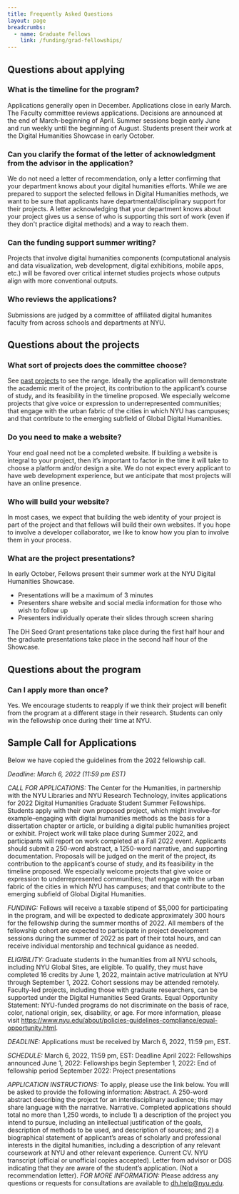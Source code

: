 ```yaml
---
title: Frequently Asked Questions
layout: page
breadcrumbs:
  - name: Graduate Fellows
    link: /funding/grad-fellowships/
---
```


## Questions about applying

### What is the timeline for the program?

Applications generally open in December.
Applications close in early March.
The Faculty committee reviews applications.
Decisions are announced at the end of March-beginning of April.
Summer sessions begin early June and run weekly until the beginning of August.
Students present their work at the Digital Humanities Showcase in early October.

### Can you clarify the format of the letter of acknowledgment from the advisor in the application?

We do not need a letter of recommendation, only a letter confirming that your department knows about your digital humanities efforts. While we are prepared to support the selected fellows in Digital Humanities methods, we want to be sure that applicants have departmental/disciplinary support for their projects. A letter acknowledging that your department knows about your project gives us a sense of who is supporting this sort of work (even if they don't practice digital methods) and a way to reach them.

### Can the funding support summer writing?

Projects that involve digital humanities components (computational analysis and data visualization, web development, digital exhibitions, mobile apps, etc.) will be favored over critical internet studies projects whose outputs align with more conventional outputs.

### Who reviews the applications?

Submissions are judged by a committee of affiliated digital humanites faculty from across schools and departments at NYU. 

## Questions about the projects

### What sort of projects does the committee choose?

See [past projects](/source/_projects/) to see the range. Ideally the application will demonstrate the academic merit of the project, its contribution to the applicant’s course of study, and its feasibility in the timeline proposed. We especially welcome projects that give voice or expression to underrepresented communities; that engage with the urban fabric of the cities in which NYU has campuses; and that contribute to the emerging subfield of Global Digital Humanities.

### Do you need to make a website?

Your end goal need not be a completed website. If building a website is integral to your project, then it’s important to factor in the time it will take to choose a platform and/or design a site. We do not expect every applicant to have web development experience, but we anticipate that most projects will have an online presence.

### Who will build your website?

In most cases, we expect that building the web identity of your project is part of the project and that fellows will build their own websites. If you hope to involve a developer collaborator, we like to know how you plan to involve them in your process.

### What are the project presentations?

In early October, Fellows present their summer work at the NYU Digital Humanities Showcase.
  - Presentations will be a maximum of 3 minutes 
  - Presenters share website and social media information for those who wish to follow up
  - Presenters individually operate their slides through screen sharing

The DH Seed Grant presentations take place during the first half hour and the graduate presentations take place in the second half hour of the Showcase.

## Questions about the program

### Can I apply more than once?

Yes. We encourage students to reapply if we think their project will benefit from the program at a different stage in their research. Students can only win the fellowship once during their time at NYU.



## Sample Call for Applications
Below we have copied the guidelines from the 2022 fellowship call. 

*Deadline: March 6, 2022 (11:59 pm EST)*

*CALL FOR APPLICATIONS:* The Center for the Humanities, in partnership with the NYU Libraries and NYU Research Technology, invites applications for 2022 Digital Humanities Graduate Student Summer Fellowships. Students apply with their own proposed project, which might involve–for example–engaging with digital humanities methods as the basis for a dissertation chapter or article, or building a digital public humanities project or exhibit. Project work will take place during Summer 2022, and participants will report on work completed at a Fall 2022 event.
Applicants should submit a 250-word abstract, a 1250-word narrative, and supporting documentation. Proposals will be judged on the merit of the project, its contribution to the applicant’s course of study, and its feasibility in the timeline proposed. We especially welcome projects that give voice or expression to underrepresented communities; that engage with the urban fabric of the cities in which NYU has campuses; and that contribute to the emerging subfield of Global Digital Humanities.

*FUNDING:* Fellows will receive a taxable stipend of $5,000 for participating in the program, and will be expected to dedicate approximately 300 hours for the fellowship during the summer months of 2022. All members of the fellowship cohort are expected to participate in project development sessions during the summer of 2022 as part of their total hours, and can receive individual mentorship and technical guidance as needed.

*ELIGIBILITY:* Graduate students in the humanities from all NYU schools, including NYU Global Sites, are eligible. To qualify, they must have completed 16 credits by June 1, 2022, maintain active matriculation at NYU through September 1, 2022. Cohort sessions may be attended remotely. Faculty-led projects, including those with graduate researchers, can be supported under the Digital Humanities Seed Grants.
Equal Opportunity Statement: NYU-funded programs do not discriminate on the basis of race, color, national origin, sex, disability, or age. For more information, please visit https://www.nyu.edu/about/policies-guidelines-compliance/equal-opportunity.html.

*DEADLINE:* Applications must be received by March 6, 2022, 11:59 pm, EST.

*SCHEDULE:*
March 6, 2022, 11:59 pm, EST: Deadline
April 2022: Fellowships announced
June 1, 2022: Fellowships begin
September 1, 2022: End of fellowship period
September 2022: Project presentations

*APPLICATION INSTRUCTIONS:* To apply, please use the link below. You will be asked to provide the following information:
Abstract. A 250-word abstract describing the project for an interdisciplinary audience; this may share language with the narrative.
Narrative. Completed applications should total no more than 1,250 words, to include 1) a description of the project you intend to pursue, including an intellectual justification of the goals, description of methods to be used, and description of sources; and 2) a biographical statement of applicant’s areas of scholarly and professional interests in the digital humanities, including a description of any relevant coursework at NYU and other relevant experience.
Current CV.
NYU transcript (official or unofficial copies accepted).
Letter from advisor or DGS indicating that they are aware of the student’s application. (Not a recommendation letter).
*FOR MORE INFORMATION:* Please address any questions or requests for consultations are available to dh.help@nyu.edu.
